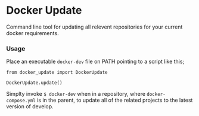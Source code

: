 Docker Update
=============

Command line tool for updating all relevent repositories for your current docker requirements.

### Usage

Place an executable `docker-dev` file on PATH pointing to a script like this;

```
from docker_update import DockerUpdate

DockerUpdate.update()
```

Simplty invoke `$ docker-dev` when in a repository, where `docker-compose.yml` is in the parent, to update all of the related projects to the latest version of develop.
